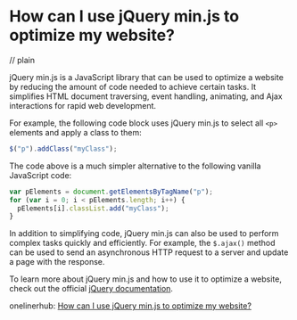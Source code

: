 # How can I use jQuery min.js to optimize my website?
// plain

jQuery min.js is a JavaScript library that can be used to optimize a website by reducing the amount of code needed to achieve certain tasks. It simplifies HTML document traversing, event handling, animating, and Ajax interactions for rapid web development.

For example, the following code block uses jQuery min.js to select all `<p>` elements and apply a class to them:
```javascript
$("p").addClass("myClass");
```

The code above is a much simpler alternative to the following vanilla JavaScript code:
```javascript
var pElements = document.getElementsByTagName("p");
for (var i = 0; i < pElements.length; i++) {
  pElements[i].classList.add("myClass");
}
```

In addition to simplifying code, jQuery min.js can also be used to perform complex tasks quickly and efficiently. For example, the `$.ajax()` method can be used to send an asynchronous HTTP request to a server and update a page with the response.

To learn more about jQuery min.js and how to use it to optimize a website, check out the official [jQuery documentation](https://api.jquery.com/).

onelinerhub: [How can I use jQuery min.js to optimize my website?](https://onelinerhub.com/jquery/how-can-i-use-jquery-min-js-to-optimize-my-website)